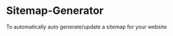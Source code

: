 Sitemap-Generator
=================

To automatically auto generate/update a sitemap for your website
